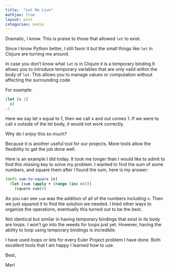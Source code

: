 ```yaml
---
title:  "Let Me Live"
mathjax: true
layout: post
categories: media
---
```


Dramatic, I know. This is praise to those that allowed `let` to exist.

Since I know Python better, I still favor it but the small things like `let` in Clojure are turning me around.

In case you don’t know what `let` is in Clojure it is a temporary binding.It allows you to introduce temporary variables that are only valid within the body of `let`. This allows you to manage values or computation without affecting the surrounding code

For example:

```clojure
(let [x 1]
  x)
;1
```
Here we say let x equal to 1, then we call x and out comes 1. If we were to call x outside of the let body, it would not work correctly.

Why do I enjoy this so much?

Because it is another useful tool for our projects. More tools allow the flexibility to get the job done well.

Here is an example I did today. It took me longer than I would like to admit to find this missing key to solve my problem. I wanted to find the sum of some numbers, and square them after I found the sum, here is my answer:

```clojure
(defn sum-to-square [n]
  (let [sum (apply + (range (inc n)))]
    (square sum)))
```

As you can see `sum` was the addition of all of the numbers including `n`. Then we just squared it to find the solution we needed. I tried other ways to organize the operations, eventually this turned out to be the best.

Not identical but similar in having temporary bindings that exist in its body are loops. I won’t go into the weeds for loops just yet. However, having the ability to loop using temporary bindings is incredible.

I have used loops or lets for every Euler Project problem I have done. Both excellent tools that I am happy I learned how to use.

Best,

Merl
